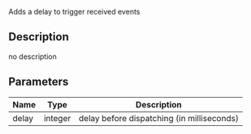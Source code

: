 Adds a delay to trigger received events




## Description
no description
## Parameters

<table>
<thead>
	<tr>
		<th>Name</th>
		<th>Type</th>
		<th>Description</th>
	</tr>
</thead>
<tr>
	<td>delay</td>
	<td><div class='bg-orange-800 px-2 py-px text-white rounded-sm'>integer</div></td>
	<td>delay before dispatching (in milliseconds)</td>
</tr>
</table>